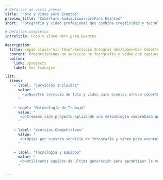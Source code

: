 ```yaml
---
# Detalles de vista previa
title: "Foto y Video para Eventos"
preview_title: "Cobertura Audiovisual<br>Para Eventos"
short: "Fotografía y video profesional que combina creatividad y tecnología para capturar cada emoción."

# Detalles completos
introTitle: Foto y Video <br> para Eventos   

description:
  title: <span class="mil-thin">Servicio Integral de</span><br> Cobertura Audiovisual
  content: Proporcionamos un servicio de fotografía y video que captura momentos excepcionales, siendo el más completo del mercado. Combinamos creatividad artística con tecnología de vanguardia para documentar cada emoción del evento en cuestión. Descubre cómo lo hacemos.
  button:
    link: /projects
    label: Ver trabajos

list:
  items:
    - label: "Servicios Incluidos"
      value: "
        <p>Nuestro servicio de foto y video para eventos ofrece cobertura audiovisual integral desde el primer momento hasta el final de la ocasion. Incluimos grabación de video para eventos en calidad 4K. También ofrecemos fotografía profesional de alta resolución.</p><p>Además, tenemos servicio de fotografía y video con drones para vistas aéreas impresionantes. La cobertura de eventos sociales abarca ceremonia, cocktail y recepción con múltiples cámaras operando simultáneamente.</p><p>Realizamos videos para eventos en Perú con post-producción completa: edición profesional, corrección de color, musicalización y efectos especiales. El servicio de video para eventos incluye highlight reel de 3-5 minutos y video extendido completo. Entregamos galería fotográfica digital ilimitada, videos optimizados para redes sociales y material en resolución completa para impresiones. Todo el contenido se respalda en la nube con acceso permanente para descargas futuras.</p>
      "

    - label: "Metodología de Trabajo"
      value: "
       <p>Creamos cada proyecto aplicando una metodología comprobada que asegura resultados sobresalientes. Comenzamos con una reunión personalizada en la que definimos el estilo visual, los momentos importantes y las expectativas particulares de tu evento. En la etapa de planificación, visitamos el lugar para identificar las mejores ubicaciones y organizar la logística del equipo.</p><p>El día del evento, llegamos temprano para registrar los preparativos y la atmósfera inicial. Nuestro equipo se coordina de manera discreta para capturar momentos espontáneos sin interrumpir el curso natural de la celebración.</p><p>Utilizamos técnicas de storytelling visual para crear una narrativa coherente que refleje la personalidad de los protagonistas. La post-producción incluye elegir el material, editar de forma creativa y entregar videos para eventos. Estos videos emocionan cada vez que se ven y mantienen una calidad alta en cada detalle técnico.</p>
      "

    - label: "Ventajas Competitivas"
      value: "
       <p>Optar por nuestro servicio de fotografía y video para eventos garantiza una calidad profesional avalada por más de una década de experiencia dedicada exclusivamente a celebraciones inolvidables. A diferencia de otros, fusionamos sensibilidad artística con exactitud técnica, logrando una cobertura que supera expectativas. Nuestros clientes valoran especialmente nuestra capacidad para anticipar momentos importantes y capturar emociones auténticas sin ser intrusivos.</p><p>Ofrecemos fotografía y video para eventos precios transparentes sin costos ocultos, incluyendo todos los servicios mencionados. Garantizamos entrega puntual en máximo 20 días laborables con backup completo de todo el material capturado.</p><p>El equipo mantiene formación continua en tendencias audiovisuales y nuevas tecnologías. Ofrecemos atención personalizada desde la primera consulta hasta la entrega final. Nos adaptamos a las necesidades de cada evento. Creamos videos únicos para eventos sociales.</p>
      "

    - label: "Tecnología y Equipos"
      value: "
       <p>Utilizamos equipos de última generación para garantizar la máxima calidad en nuestro servicio de video para eventos. Nuestro arsenal tecnológico incluye cámaras profesionales Sony FX6 y Canon R5 con lentes premium para capturar imágenes nítidas en cualquier condición de iluminación. Los drones DJI Mavic 4 Pro proporcionan tomas aéreas cinematográficas que agregan valor visual excepcional a la cobertura de eventos.</p><p>El sistema de audio profesional Rode garantiza grabación cristalina de votos, discursos y momentos importantes. Empleamos estabilizadores gimbal, slider motorizados y iluminación LED profesional para lograr movimientos fluidos y ambientación perfecta.</p><p>El equipo de post-producción trabaja con software Adobe Creative Suite en estaciones de trabajo de alto rendimiento, asegurando edición precisa y renderizado rápido. Todo el equipo cuenta con respaldo doble para garantizar funcionamiento continuo durante eventos largos, proporcionando tranquilidad total en tu celebración más importante.</p>
      "

---
```

